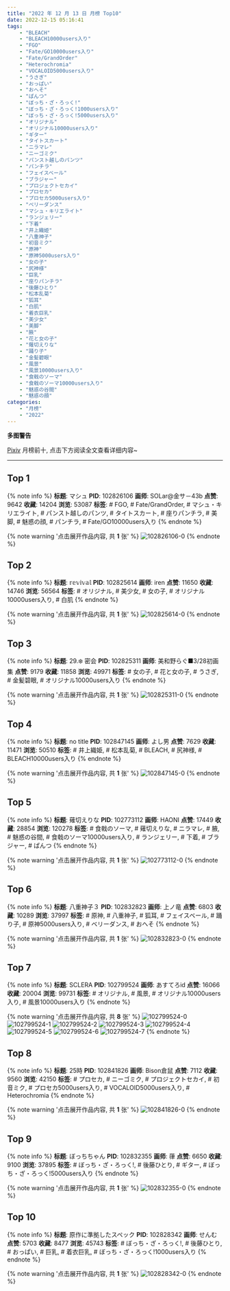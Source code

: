 ```yaml
---
title: "2022 年 12 月 13 日 月榜 Top10"
date: 2022-12-15 05:16:41
tags:
    - "BLEACH"
    - "BLEACH10000users入り"
    - "FGO"
    - "Fate/GO10000users入り"
    - "Fate/GrandOrder"
    - "Heterochromia"
    - "VOCALOID5000users入り"
    - "うさぎ"
    - "おっぱい"
    - "おへそ"
    - "ぱんつ"
    - "ぼっち・ざ・ろっく!"
    - "ぼっち・ざ・ろっく!1000users入り"
    - "ぼっち・ざ・ろっく!5000users入り"
    - "オリジナル"
    - "オリジナル10000users入り"
    - "ギター"
    - "タイトスカート"
    - "ニラマレ"
    - "ニーゴミク"
    - "パンスト越しのパンツ"
    - "パンチラ"
    - "フェイスベール"
    - "ブラジャー"
    - "プロジェクトセカイ"
    - "プロセカ"
    - "プロセカ5000users入り"
    - "ベリーダンス"
    - "マシュ・キリエライト"
    - "ランジェリー"
    - "下着"
    - "井上織姫"
    - "八重神子"
    - "初音ミク"
    - "原神"
    - "原神5000users入り"
    - "女の子"
    - "尻神様"
    - "巨乳"
    - "座りパンチラ"
    - "後藤ひとり"
    - "松本乱菊"
    - "狐耳"
    - "白肌"
    - "着衣巨乳"
    - "美少女"
    - "美脚"
    - "腋"
    - "花と女の子"
    - "薙切えりな"
    - "踊り子"
    - "金髪碧眼"
    - "風景"
    - "風景10000users入り"
    - "食戟のソーマ"
    - "食戟のソーマ10000users入り"
    - "魅惑の谷間"
    - "魅惑の顔"
categories:
    - "月榜"
    - "2022"
---
```


<i class="fa fa-triangle-exclamation"></i>**多图警告**<i class="fa fa-triangle-exclamation"></i>

[Pixiv](https://www.pixiv.net/) 月榜前十, 点击下方阅读全文查看详细内容~

<!-- more -->

---

## Top 1

{% note info %}
**标题**: マシュ
**PID**: 102826106 **画师**: SOLar@金サ－43b
**点赞**: 9642 **收藏**: 14204 **浏览**: 53087
**标签**: # FGO, # Fate/GrandOrder, # マシュ・キリエライト, # パンスト越しのパンツ, # タイトスカート, # 座りパンチラ, # 美脚, # 魅惑の顔, # パンチラ, # Fate/GO10000users入り
{% endnote %}

{% note warning '点击展开作品内容, 共 **1** 张' %}
![102826106-0](https://i.pixiv.re/img-original/img/2022/11/16/00/21/52/102826106_p0.png)
{% endnote %}

## Top 2

{% note info %}
**标题**: 𝕣𝕖𝕧𝕚𝕧𝕒𝕝
**PID**: 102825614 **画师**: iren
**点赞**: 11650 **收藏**: 14746 **浏览**: 56564
**标签**: # オリジナル, # 美少女, # 女の子, # オリジナル10000users入り, # 白肌
{% endnote %}

{% note warning '点击展开作品内容, 共 **1** 张' %}
![102825614-0](https://i.pixiv.re/img-original/img/2022/11/18/14/01/36/102825614_p0.jpg)
{% endnote %}

## Top 3

{% note info %}
**标题**: 29.❄️ 密会
**PID**: 102825311 **画师**: 美和野らぐ■3/28初画集
**点赞**: 9179 **收藏**: 11858 **浏览**: 49971
**标签**: # 女の子, # 花と女の子, # うさぎ, # 金髪碧眼, # オリジナル10000users入り
{% endnote %}

{% note warning '点击展开作品内容, 共 **1** 张' %}
![102825311-0](https://i.pixiv.re/img-original/img/2022/11/16/00/00/16/102825311_p0.png)
{% endnote %}

## Top 4

{% note info %}
**标题**: no title
**PID**: 102847145 **画师**: よし男
**点赞**: 7629 **收藏**: 11471 **浏览**: 50510
**标签**: # 井上織姫, # 松本乱菊, # BLEACH, # 尻神様, # BLEACH10000users入り
{% endnote %}

{% note warning '点击展开作品内容, 共 **1** 张' %}
![102847145-0](https://i.pixiv.re/img-original/img/2022/11/16/22/10/02/102847145_p0.jpg)
{% endnote %}

## Top 5

{% note info %}
**标题**: 薙切えりな
**PID**: 102773112 **画师**: HAONI
**点赞**: 17449 **收藏**: 28854 **浏览**: 120278
**标签**: # 食戟のソーマ, # 薙切えりな, # ニラマレ, # 腋, # 魅惑の谷間, # 食戟のソーマ10000users入り, # ランジェリー, # 下着, # ブラジャー, # ぱんつ
{% endnote %}

{% note warning '点击展开作品内容, 共 **1** 张' %}
![102773112-0](https://i.pixiv.re/img-original/img/2022/11/14/00/00/10/102773112_p0.jpg)
{% endnote %}

## Top 6

{% note info %}
**标题**: 八重神子３
**PID**: 102832823 **画师**: 上ノ竜
**点赞**: 6803 **收藏**: 10289 **浏览**: 37997
**标签**: # 原神, # 八重神子, # 狐耳, # フェイスベール, # 踊り子, # 原神5000users入り, # ベリーダンス, # おへそ
{% endnote %}

{% note warning '点击展开作品内容, 共 **1** 张' %}
![102832823-0](https://i.pixiv.re/img-original/img/2022/11/16/09/01/53/102832823_p0.jpg)
{% endnote %}

## Top 7

{% note info %}
**标题**: SCLERA
**PID**: 102799524 **画师**: あすてろid
**点赞**: 16066 **收藏**: 20004 **浏览**: 99731
**标签**: # オリジナル, # 風景, # オリジナル10000users入り, # 風景10000users入り
{% endnote %}

{% note warning '点击展开作品内容, 共 **8** 张' %}
![102799524-0](https://i.pixiv.re/img-original/img/2022/11/15/00/00/56/102799524_p0.png)
![102799524-1](https://i.pixiv.re/img-original/img/2022/11/15/00/00/56/102799524_p1.png)
![102799524-2](https://i.pixiv.re/img-original/img/2022/11/15/00/00/56/102799524_p2.png)
![102799524-3](https://i.pixiv.re/img-original/img/2022/11/15/00/00/56/102799524_p3.png)
![102799524-4](https://i.pixiv.re/img-original/img/2022/11/15/00/00/56/102799524_p4.png)
![102799524-5](https://i.pixiv.re/img-original/img/2022/11/15/00/00/56/102799524_p5.png)
![102799524-6](https://i.pixiv.re/img-original/img/2022/11/15/00/00/56/102799524_p6.png)
![102799524-7](https://i.pixiv.re/img-original/img/2022/11/15/00/00/56/102799524_p7.png)
{% endnote %}

## Top 8

{% note info %}
**标题**: 25時
**PID**: 102841826 **画师**: Bison倉鼠
**点赞**: 7112 **收藏**: 9560 **浏览**: 42150
**标签**: # プロセカ, # ニーゴミク, # プロジェクトセカイ, # 初音ミク, # プロセカ5000users入り, # VOCALOID5000users入り, # Heterochromia
{% endnote %}

{% note warning '点击展开作品内容, 共 **1** 张' %}
![102841826-0](https://i.pixiv.re/img-original/img/2022/11/16/18/55/20/102841826_p0.jpg)
{% endnote %}

## Top 9

{% note info %}
**标题**: ぼっちちゃん
**PID**: 102832355 **画师**: 葎
**点赞**: 6650 **收藏**: 9100 **浏览**: 37895
**标签**: # ぼっち・ざ・ろっく!, # 後藤ひとり, # ギター, # ぼっち・ざ・ろっく!5000users入り
{% endnote %}

{% note warning '点击展开作品内容, 共 **1** 张' %}
![102832355-0](https://i.pixiv.re/img-original/img/2022/11/16/08/12/57/102832355_p0.jpg)
{% endnote %}

## Top 10

{% note info %}
**标题**: 原作に準拠したスペック
**PID**: 102828342 **画师**: せんむ
**点赞**: 5703 **收藏**: 8477 **浏览**: 45743
**标签**: # ぼっち・ざ・ろっく!, # 後藤ひとり, # おっぱい, # 巨乳, # 着衣巨乳, # ぼっち・ざ・ろっく!1000users入り
{% endnote %}

{% note warning '点击展开作品内容, 共 **1** 张' %}
![102828342-0](https://i.pixiv.re/img-original/img/2022/11/16/01/58/07/102828342_p0.jpg)
{% endnote %}
